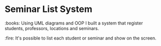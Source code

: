 <h1>Seminar List System </h1>
<p>:books: Using UML diagrams and OOP I built a system that register students, professors, locations and seminars.</p>
<p>:fire: It's possible to list each student or seminar and show on the screen.</p>
